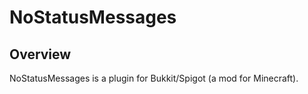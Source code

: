NoStatusMessages
================

## Overview

NoStatusMessages is a plugin for Bukkit/Spigot (a mod for Minecraft).
